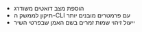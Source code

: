 - הוספת מצב דואטים משודרג
- תיקון לממשק ה-CLI עם פרמטרים מובנים יותר
- ייעול זיהוי שמות זמרים בשם האמן שבפרטי השיר